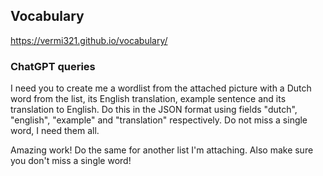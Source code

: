 ## Vocabulary

https://vermi321.github.io/vocabulary/

### ChatGPT queries

I need you to create me a wordlist from the attached picture with a Dutch word from the list, its English translation, example sentence and its translation to English. Do this in the JSON format using fields "dutch", "english", "example" and "translation" respectively. Do not miss a single word, I need them all.

Amazing work! Do the same for another list I'm attaching. Also make sure you don't miss a single word!

